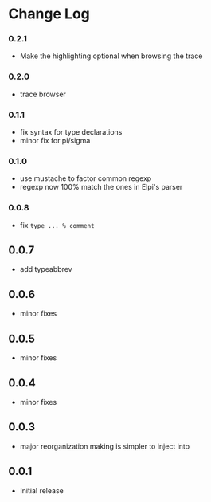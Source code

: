 # Change Log

### 0.2.1

- Make the highlighting optional when browsing the trace

### 0.2.0

- trace browser

### 0.1.1

- fix syntax for type declarations
- minor fix for pi/sigma

### 0.1.0

- use mustache to factor common regexp
- regexp now 100% match the ones in Elpi's parser

### 0.0.8

- fix `type ... % comment`

## 0.0.7

- add typeabbrev

## 0.0.6

- minor fixes

## 0.0.5

- minor fixes

## 0.0.4

- minor fixes

## 0.0.3

- major reorganization making is simpler to inject into

## 0.0.1

- Initial release
